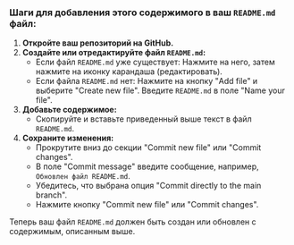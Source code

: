 ### Шаги для добавления этого содержимого в ваш `README.md` файл:

1. **Откройте ваш репозиторий на GitHub.**
2. **Создайте или отредактируйте файл `README.md`:**
   - Если файл `README.md` уже существует: Нажмите на него, затем нажмите на иконку карандаша (редактировать).
   - Если файла `README.md` нет: Нажмите на кнопку "Add file" и выберите "Create new file". Введите `README.md` в поле "Name your file".
3. **Добавьте содержимое:**
   - Скопируйте и вставьте приведенный выше текст в файл `README.md`.
4. **Сохраните изменения:**
   - Прокрутите вниз до секции "Commit new file" или "Commit changes".
   - В поле "Commit message" введите сообщение, например, `Обновлен файл README.md`.
   - Убедитесь, что выбрана опция "Commit directly to the main branch".
   - Нажмите кнопку "Commit new file" или "Commit changes".

Теперь ваш файл `README.md` должен быть создан или обновлен с содержимым, описанным выше.
